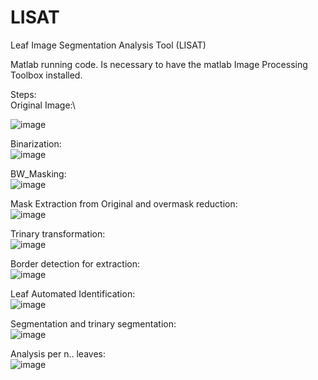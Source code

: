 # LISAT
Leaf Image Segmentation Analysis Tool (LISAT) 

Matlab running code. Is necessary to have the matlab Image Processing Toolbox installed.

Steps:\
Original Image:\

![image](https://user-images.githubusercontent.com/33765093/141840299-70f1f6df-68bd-45f4-bf0b-3cb06f409250.png)

Binarization:\
![image](https://user-images.githubusercontent.com/33765093/141840407-de593c3d-0066-41f7-b4f2-b34c6d108764.png)

BW_Masking:\
![image](https://user-images.githubusercontent.com/33765093/141840460-db43b6b4-cfc4-4f1d-bc2f-c5241e535dc1.png)

Mask Extraction from Original and overmask reduction:\
![image](https://user-images.githubusercontent.com/33765093/141840519-a29a69b0-b707-4d56-8598-863316d2f524.png)

Trinary transformation:\
![image](https://user-images.githubusercontent.com/33765093/141840606-542a2b8e-818d-4544-b5f9-1b02066fbe28.png)

Border detection for extraction:\
![image](https://user-images.githubusercontent.com/33765093/141840738-ae0ecd6b-d7aa-4619-855d-b3dd70f39aed.png)

Leaf Automated Identification:\
![image](https://user-images.githubusercontent.com/33765093/141840665-44ec0ef9-69a3-4c10-8466-106307490117.png)

Segmentation and trinary segmentation:\
![image](https://user-images.githubusercontent.com/33765093/141840802-532798ef-e57a-42a0-9e97-e571b79e28ec.png)

Analysis per n.. leaves:\
![image](https://user-images.githubusercontent.com/33765093/141840858-5bd3f3c4-cc22-4065-a5c5-dee293cfdf27.png)

